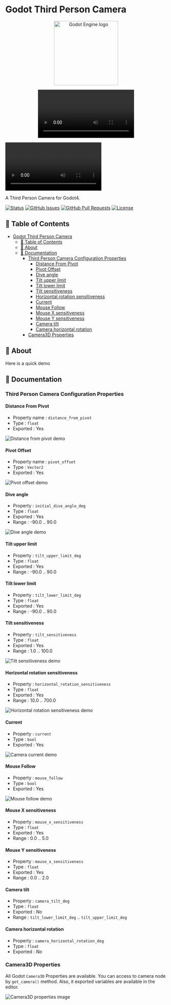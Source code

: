 # Godot Third Person Camera

<p align="center">
  <a href="https://godotengine.org">
    <img src="TPC-readme-assets/ThirdPersonCamera.svg" width="200" alt="Godot Engine logo">
  </a>
</p>

<p align="center">
  <video controls>
    <source src="TPC-readme-assets\TPC-demo-video.mp4" type="video/mp4">
  </video>
</p>

![Demo Video](TPC-readme-assets\TPC-demo-video.mp4)

A Third Person Camera for Godot4.

[![Status](https://img.shields.io/badge/status-active-success.svg)](Status)
[![GitHub Issues](https://img.shields.io/github/issues/JeanKouss/godot-third-person-camera)](https://github.com/JeanKouss/godot-third-person-camera/issues)
[![GitHub Pull Requests](https://img.shields.io/github/issues-pr/JeanKouss/godot-third-person-camera)](https://github.com/JeanKouss/godot-third-person-camera/pulls)
[![License](https://img.shields.io/badge/license-MIT-blue.svg)](/LICENSE)

## 📝 Table of Contents

- [Godot Third Person Camera](#godot-third-person-camera)
  - [📝 Table of Contents](#-table-of-contents)
  - [🏁 About](#-about)
  - [🏁 Documentation](#-documentation)
    - [Third Person Camera Configuration Properties](#third-person-camera-configuration-properties)
      - [Distance From Pivot](#distance-from-pivot)
      - [Pivot Offset](#pivot-offset)
      - [Dive angle](#dive-angle)
      - [Tilt upper limit](#tilt-upper-limit)
      - [Tilt lower limit](#tilt-lower-limit)
      - [Tilt sensitiveness](#tilt-sensitiveness)
      - [Horizontal rotation sensitiveness](#horizontal-rotation-sensitiveness)
      - [Current](#current)
      - [Mouse Follow](#mouse-follow)
      - [Mouse X sensitiveness](#mouse-x-sensitiveness)
      - [Mouse Y sensitiveness](#mouse-y-sensitiveness)
      - [Camera tilt](#camera-tilt)
      - [Camera horizontal rotation](#camera-horizontal-rotation)
    - [Camera3D Properties](#camera3d-properties)

## 🏁 About<a id = "about"></a>

Here is a quick demo

## 🏁 Documentation<a id = "doc"></a>

### Third Person Camera Configuration Properties

#### Distance From Pivot

- Property name : `distance_from_pivot`
- Type : `float`
- Exported : Yes

![Distance from pivot demo](TPC-readme-assets/doc/distance_from_pivot.gif)

#### Pivot Offset

- Property name : `pivot_offset`
- Type : `Vector2`
- Exported : Yes

![Pivot offset demo](TPC-readme-assets/doc/pivot_offset.gif)

#### Dive angle

- Property : `initial_dive_angle_deg`
- Type : `float`
- Exported : Yes
- Range : -90.0 .. 90.0

![Dive angle demo](TPC-readme-assets/doc/dive_angle_demo.gif)

#### Tilt upper limit

- Property : `tilt_upper_limit_deg`
- Type : `float`
- Exported : Yes
- Range : -90.0 .. 90.0

#### Tilt lower limit

- Property : `tilt_lower_limit_deg`
- Type : `float`
- Exported : Yes
- Range : -90.0 .. 90.0

#### Tilt sensitiveness

- Property : `tilt_sensitiveness`
- Type : `float`
- Exported : Yes
- Range : 1.0 .. 100.0

![Tilt sensitiveness demo](TPC-readme-assets/doc/tilt_sensitiveness.gif)
  
#### Horizontal rotation sensitiveness

- Property : `horizontal_rotation_sensitiveness`
- Type : `float`
- Exported : Yes
- Range : 10.0 .. 700.0

![Horizontal rotation sensitiveness demo](TPC-readme-assets/doc/horizontal_rotation_sensitiveness.gif)

#### Current

- Property : `current`
- Type : `bool`
- Exported : Yes

![Camera current demo](TPC-readme-assets/doc/camera_current_demo.gif)

#### Mouse Follow

- Property : `mouse_follow`
- Type : `bool`
- Exported : Yes

![Mouse follow demo](TPC-readme-assets/doc/mouse_follow_demo.gif)

#### Mouse X sensitiveness

- Property : `mouse_x_sensitiveness`
- Type : `float`
- Exported : Yes
- Range : 0.0 .. 5.0

#### Mouse Y sensitiveness

- Property : `mouse_x_sensitiveness`
- Type : `float`
- Exported : Yes
- Range : 0.0 .. 2.0

#### Camera tilt

- Property : `camera_tilt_deg`
- Type : `float`
- Exported : *No*
- Range : `tilt_lower_limit_deg` .. `tilt_upper_limit_deg`

#### Camera horizontal rotation

- Property : `camera_horizontal_rotation_deg`
- Type : `float`
- Exported : *No*

### Camera3D Properties

All Godot `Camera3D` Properties are available. You can access to camera node by `get_camera()` method. Also, it exported variables are available in the editor.

![Camera3D properties image](TPC-readme-assets/doc/inspector.png)